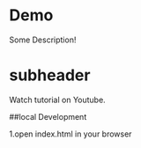 # Demo

Some Description!

# subheader

Watch tutorial on Youtube.

##local Development

1.open index.html in your browser
